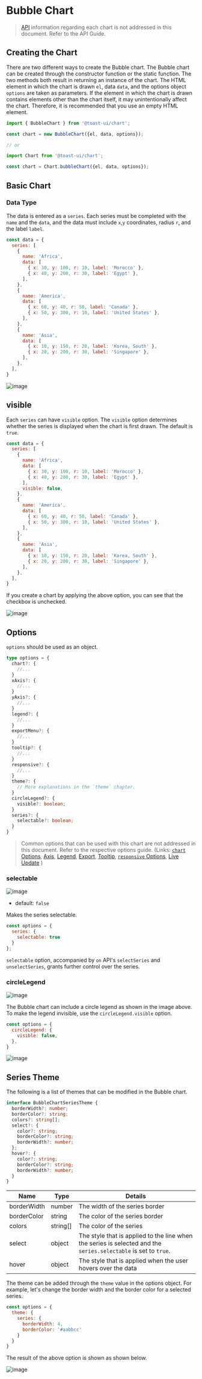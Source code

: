 # Bubble Chart

> [API](./common-api.md) information regarding each chart is not addressed in this document. Refer to the API Guide.

## Creating the Chart

There are two different ways to create the Bubble chart. The Bubble chart can be created through the constructor function or the static function. The two methods both result in returning an instance of the chart. The HTML element in which the chart is drawn `el`, data `data`, and the options object `options` are taken as parameters. If the element in which the chart is drawn contains elements other than the chart itself, it may unintentionally affect the chart. Therefore, it is recommended that you use an empty HTML element.

```js
import { BubbleChart } from '@toast-ui/chart';

const chart = new BubbleChart({el, data, options});

// or

import Chart from '@toast-ui/chart';

const chart = Chart.bubbleChart({el, data, options});
```

## Basic Chart

### Data Type

The data is entered as a `series`. Each series must be completed with the `name` and the `data`, and the data must include `x`,`y` coordinates, radius `r`, and the label `label`.

```js
const data = {
  series: [
    {
      name: 'Africa',
      data: [
        { x: 30, y: 100, r: 10, label: 'Morocco' },
        { x: 40, y: 200, r: 30, label: 'Egypt' },
      ],
    },
    {
      name: 'America',
      data: [
        { x: 60, y: 40, r: 50, label: 'Canada' },
        { x: 50, y: 300, r: 10, label: 'United States' },
      ],
    },
    {
      name: 'Asia',
      data: [
        { x: 10, y: 150, r: 20, label: 'Korea, South' },
        { x: 20, y: 200, r: 30, label: 'Singapore' },
      ],
    },
  ],
}
```

![image](https://user-images.githubusercontent.com/35371660/102034986-abe99200-3e02-11eb-85d7-5128b90e2999.png)

## visible

Each `series` can have `visible` option. The `visible` option determines whether the series is displayed when the chart is first drawn. The default is `true`.

```js
const data = {
  series: [
    {
      name: 'Africa',
      data: [
        { x: 30, y: 100, r: 10, label: 'Morocco' },
        { x: 40, y: 200, r: 30, label: 'Egypt' },
      ],
      visible: false,
    },
    {
      name: 'America',
      data: [
        { x: 60, y: 40, r: 50, label: 'Canada' },
        { x: 50, y: 300, r: 10, label: 'United States' },
      ],
    },
    {
      name: 'Asia',
      data: [
        { x: 10, y: 150, r: 20, label: 'Korea, South' },
        { x: 20, y: 200, r: 30, label: 'Singapore' },
      ],
    },
  ],
}
```

If you create a chart by applying the above option, you can see that the checkbox is unchecked.

![image](https://user-images.githubusercontent.com/35371660/108008117-e8c04800-7042-11eb-8feb-6dd18593b00c.png)

## Options

`options` should be used as an object.

```ts
type options = {
  chart?: {
    //...
  }
  xAxis?: {
    //...
  }
  yAxis?: {
    //...
  }
  legend?: {
    //...
  }
  exportMenu?: {
    //...
  }
  tooltip?: {
    //...
  }
  responsive?: {
    //...
  }
  theme?: {
    // More explanations in the `theme` chapter.
  }
  circleLegend?: {
    visible?: boolean;
  }
  series?: {
    selectable?: boolean;
  }
}
```

> Common options that can be used with this chart are not addressed in this document. Refer to the respective options guide.
> (Links:
> [`chart` Options](./common-chart-options.md),
> [Axis](./common-axes.md),
> [Legend](./common-legend.md),
> [Export](./common-exportMenu.md),
> [Tooltip](./common-tooltip.md),
> [`responsive` Options](./common-responsive-options.md),
> [Live Update](./common-liveUpdate-options.md)
> )

### selectable

![image](https://user-images.githubusercontent.com/35371660/102035488-d425c080-3e03-11eb-9ebc-f974e4c7bb97.png)

* default: `false`

Makes the series selectable.

```js
const options = {
  series: {
    selectable: true
  }
};
```

`selectable` option, accompanied by `on` API's `selectSeries` and `unselectSeries`, grants further control over the series.

### circleLegend

![image](https://user-images.githubusercontent.com/35371660/102035570-ff101480-3e03-11eb-9e73-bbb43e4b1353.png)

The Bubble chart can include a circle legend as shown in the image above. To make the legend invisible, use the `circleLegend.visible` option.

```js
const options = {
  circleLegend: {
    visible: false,
  },
}
```

![image](https://user-images.githubusercontent.com/35371660/102035692-6332d880-3e04-11eb-80fa-c4f2df8be421.png)


## Series Theme

The following is a list of themes that can be modified in the Bubble chart.

```ts
interface BubbleChartSeriesTheme {
  borderWidth?: number;
  borderColor?: string;
  colors?: string[];
  select?: {
    color?: string;
    borderColor?: string;
    borderWidth?: number;
  };
  hover?: {
    color?: string;
    borderColor?: string;
    borderWidth?: number;
  }
}
```
| Name | Type | Details |
| --- | --- | --- |
| borderWidth | number | The width of the series border |
| borderColor | string | The color of the series border |
| colors | string[] | The color of the series |
| select | object | The style that is applied to the line when the series is selected and the `series.selectable` is set to `true`. |
| hover | object | The style that is applied when the user hovers over the data |

The theme can be added through the `theme` value in the options object. For example, let's change the border width and the border color for a selected series.

```js
const options = {
  theme: {
    series: {
      borderWidth: 4,
      borderColor: '#aabbcc'
    }
  }
}
```

The result of the above option is shown as shown below.

![image](https://user-images.githubusercontent.com/35371660/102056271-773fff80-3e2f-11eb-8aec-157d1e172324.png)
